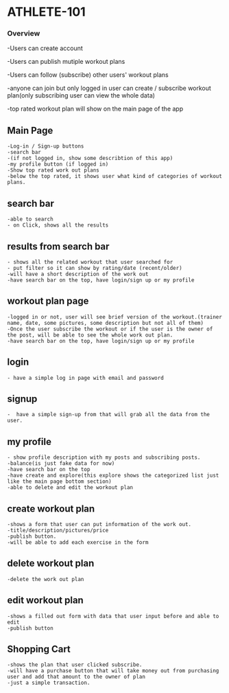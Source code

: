 # ATHLETE-101
### Overview
-Users can create account

-Users can publish mutiple workout plans

-Users can follow (subscribe) other users' workout plans

-anyone can join but only logged in user can create / subscribe workout plan(only subscribing user can view the whole data)

-top rated workout plan will show on the main page of the app

## Main Page
    -Log-in / Sign-up buttons
    -search bar
    -(if not logged in, show some describtion of this app)
    -my profile button (if logged in)
    -Show top rated work out plans
    -below the top rated, it shows user what kind of categories of workout plans.
## search bar
    -able to search 
    - on Click, shows all the results
## results from search bar
    - shows all the related workout that user searched for
    - put filter so it can show by rating/date (recent/older)
    -will have a short description of the work out
    -have search bar on the top, have login/sign up or my profile
## workout plan page
    -logged in or not, user will see brief version of the workout.(trainer name, date, some pictures, some description but not all of them)
    -Once the user subscribe the workout or if the user is the owner of the post, will be able to see the whole work out plan.
    -have search bar on the top, have login/sign up or my profile
## login
    - have a simple log in page with email and password
## signup
    -  have a simple sign-up from that will grab all the data from the user.
## my profile
    - show profile description with my posts and subscribing posts.
    -balance(is just fake data for now)
    -have search bar on the top
    -have create and explore(this explore shows the categorized list just like the main page bottom section)
    -able to delete and edit the workout plan
## create workout plan
    -shows a form that user can put information of the work out.
    -title/description/pictures/price
    -publish button.
    -will be able to add each exercise in the form
## delete workout plan
    -delete the work out plan
## edit workout plan
    -shows a filled out form with data that user input before and able to edit
    -publish button
## Shopping Cart
    -shows the plan that user clicked subscribe.
    -will have a purchase button that will take money out from purchasing user and add that amount to the owner of plan
    -just a simple transaction.

    